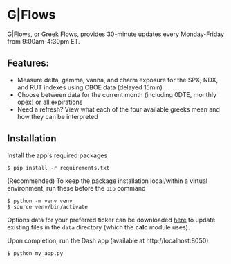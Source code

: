 # G|Flows

G|Flows, or Greek Flows, provides 30-minute updates every Monday-Friday from 9:00am-4:30pm ET.

## Features:

- Measure delta, gamma, vanna, and charm exposure for the SPX, NDX, and RUT indexes using CBOE data (delayed 15min)
- Choose between data for the current month (including 0DTE, monthly opex) or all expirations
- Need a refresh? View what each of the four available greeks mean and how they can be interpreted

## Installation

Install the app's required packages

```{.sourceCode .bash}
$ pip install -r requirements.txt
```

(Recommended) To keep the package installation local/within a virtual environment, run these before the `pip` command

```{.sourceCode .bash}
$ python -m venv venv
$ source venv/bin/activate
```

Options data for your preferred ticker can be downloaded [here](https://www.cboe.com/delayed_quotes/cboe/quote_table) to update existing files in the `data` directory (which the **calc** module uses).

Upon completion, run the Dash app (available at http://localhost:8050)

```{.sourceCode .bash}
$ python my_app.py
```
